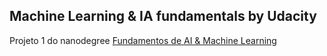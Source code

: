 ## Machine Learning & IA fundamentals by Udacity

Projeto 1 do nanodegree [Fundamentos de AI & Machine Learning](https://br.udacity.com/course/fundamentos-machine-learning--nd109)